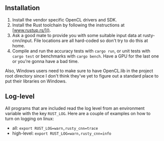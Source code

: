 ## Installation
1. Install the vendor specific OpenCL drivers and SDK.
2. Install the Rust toolchain by following the instructions at [www.rustup.rs/]().
3. Ask a good mate to provide you with some suitable input data at rusty-cnn/input. File locations are all hard-coded so don't try to do this at home.
4. Compile and run the accuracy tests with `cargo run`, or unit tests with `cargo test` or benchmarks with `cargo bench`. Have a GPU for the last one or you're gonna have a bad time.

Also, Windows users need to make sure to have OpenCL.lib in the project root directory since I don't think they've yet to figure out a standard place to put their libraries on Windows.

## Log-level
All programs that are included read the log level from an environment variable
with the key `RUST_LOG`. Here are a couple of examples on how to turn on
logging on linux:
- all: `export RUST_LOG=warn,rusty_cnn=trace`
- high-level: `export RUST_LOG=warn,rusty_cnn=info`

